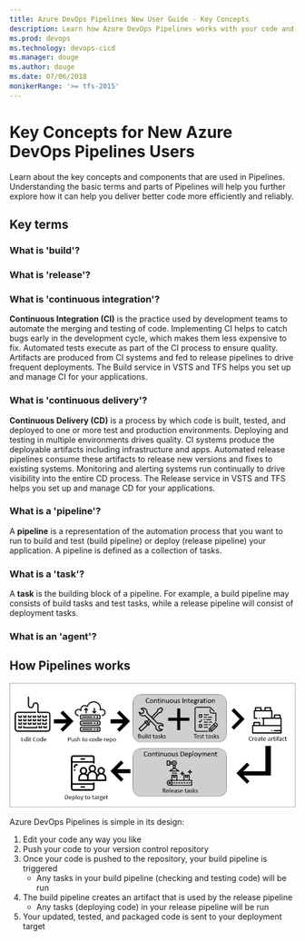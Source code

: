 ```yaml
---
title: Azure DevOps Pipelines New User Guide - Key Concepts
description: Learn how Azure DevOps Pipelines works with your code and tools to automate build and deploy, and the key concepts behind it.
ms.prod: devops
ms.technology: devops-cicd
ms.manager: douge
ms.author: douge
ms.date: 07/06/2018
monikerRange: '>= tfs-2015'
---
```


# Key Concepts for New Azure DevOps Pipelines Users

Learn about the key concepts and components that are used in Pipelines. Understanding the basic terms and parts of Pipelines will help you further explore how it can help you deliver better code more efficiently and reliably.

## Key terms

### What is 'build'?

### What is 'release'?

### What is 'continuous integration'?

**Continuous Integration (CI)** is the practice used by development teams to automate the merging and testing of code. Implementing CI helps to catch bugs early in the development cycle, which makes them less expensive to fix. Automated tests execute as part of the CI process to ensure quality. Artifacts are produced from CI systems and fed to release pipelines to drive frequent deployments. The Build service in VSTS and TFS helps you set up and manage CI for your applications.

### What is 'continuous delivery'?

**Continuous Delivery (CD)** is a process by which code is built, tested, and deployed to one or more test and production environments. Deploying and testing in multiple environments drives quality. CI systems produce the deployable artifacts including infrastructure and apps. Automated release pipelines consume these artifacts to release new versions and fixes to existing systems. Monitoring and alerting systems run continually to drive visibility into the entire CD process. The Release service in VSTS and TFS helps you set up and manage CD for your applications.

### What is a 'pipeline'?

A **pipeline** is a representation of the automation process that you want to run to build and test (build pipeline) or deploy (release pipeline) your application. A pipeline is defined as a collection of tasks.

### What is a 'task'?

A **task** is the building block of a pipeline. For example, a build pipeline may consists of build tasks and test tasks, while a release pipeline will consist of deployment tasks.

### What is an 'agent'?

## How Pipelines works

![Pipelines into image](../_img/pipelines-image.png)

Azure DevOps Pipelines is simple in its design:

1. Edit your code any way you like
2. Push your code to your version control repository
3. Once your code is pushed to the repository, your build pipeline is triggered
    * Any tasks in your build pipeline (checking and testing code) will be run
4. The build pipeline creates an artifact that is used by the release pipeline
    * Any tasks (deploying code) in your release pipeline will be run
5. Your updated, tested, and packaged code is sent to your deployment target






